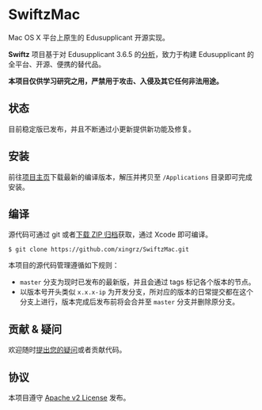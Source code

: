 SwiftzMac
=========

Mac OS X 平台上原生的 Edusupplicant 开源实现。

**Swiftz** 项目基于对 Edusupplicant 3.6.5 的[分析](https://github.com/xingrz/swiftz-protocal)，致力于构建 Edusupplicant 的全平台、开源、便携的替代品。

**本项目仅供学习研究之用，严禁用于攻击、入侵及其它任何非法用途。**


## 状态

目前稳定版已发布，并且不断通过小更新提供新功能及修复。


## 安装

前往[项目主页](http://xingrz.github.com/SwiftzMac)下载最新的编译版本，解压并拷贝至 `/Applications` 目录即可完成安装。


## 编译

源代码可通过 git 或者[下载 ZIP 归档](https://github.com/xingrz/SwiftzMac/archive/master.zip)获取，通过 Xcode 即可编译。

```
$ git clone https://github.com/xingrz/SwiftzMac.git
```

本项目的源代码管理遵循如下规则：

* `master` 分支为现时已发布的最新版，并且会通过 tags 标记各个版本的节点。
* 以版本号开头类似 `x.x.x-ip` 为开发分支，所对应的版本的日常提交都在这个分支上进行，版本完成后发布前将会合并至 `master` 分支并删除原分支。


## 贡献 & 疑问

欢迎随时[提出您的疑问](https://github.com/xingrz/SwiftzMac/issues/new)或者贡献代码。


## 协议

本项目遵守 [Apache v2 License](LICENSE) 发布。
